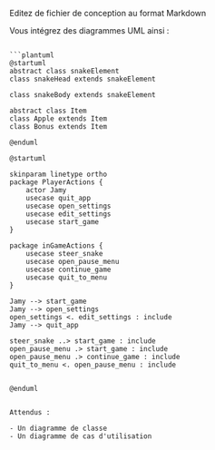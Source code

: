 
Editez de fichier de conception au format Markdown 

Vous intégrez des diagrammes UML ainsi :

``` 

```plantuml 
@startuml
abstract class snakeElement
class snakeHead extends snakeElement

class snakeBody extends snakeElement

abstract class Item
class Apple extends Item
class Bonus extends Item

@enduml
```

```plantuml
@startuml

skinparam linetype ortho
package PlayerActions {
    actor Jamy
    usecase quit_app
    usecase open_settings
    usecase edit_settings
    usecase start_game
}

package inGameActions {
    usecase steer_snake
    usecase open_pause_menu
    usecase continue_game
    usecase quit_to_menu
}

Jamy --> start_game
Jamy --> open_settings
open_settings <. edit_settings : include
Jamy --> quit_app

steer_snake ..> start_game : include
open_pause_menu .> start_game : include
open_pause_menu .> continue_game : include
quit_to_menu <. open_pause_menu : include


@enduml
```

```

Attendus : 

- Un diagramme de classe
- Un diagramme de cas d'utilisation